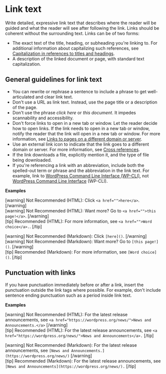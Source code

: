 # Link text

Write detailed, expressive link text that describes where the reader will be guided and what the reader will see after following the link. Links should be coherent without the surrounding text.
Links can be of two forms:
- The exact text of the title, heading, or subheading you're linking to. For additional information about capitalizing such references, see [Capitalization in references to titles and headings]().
- A description of the linked document or page, with standard text capitalization.

## General guidelines for link text

- You can rewrite or rephrase a sentence to include a phrase to get well-articulated and clear link text.
- Don't use a URL as link text. Instead, use the page title or a description of the page.
- Don't use the phrase *click here* or *this document*. It impedes scannability and accessibility.
- Don't force links to open in a new tab or window. Let the reader decide how to open links. If the link needs to open in a new tab or window, notify the reader that the link will open in a new tab or window. For more information, see [Links to pages on a different domain or server]().
- Use an external link icon to indicate that the link goes to a different domain or server. For more information, see [Cross references]().
- If the link downloads a file, explicitly mention it, and the type of file being downloaded.
- If you're referencing a link with an abbreviation, include both the spelled-out term or phrase and the abbreviation in the link text. For example, link to [WordPress Command Line Interface (WP-CLI)](https://make.wordpress.org/cli/), not [WordPress Command Line Interface](https://make.wordpress.org/cli/) (WP-CLI).

**Examples**  

[warning] Not Recommended (HTML): Click `<a href="">here</a>`. [/warning]  
[warning] Not Recommended (HTML): Want more? Go to `<a href="">this page!</a>`. [/warning]  
[tip] Recommended (HTML): For more information, see `<a href="">Word choice</a>.`. [/tip]  

[warning] Not Recommended (Markdown): Click `[here]()`. [/warning]  
[warning] Not Recommended (Markdown): Want more? Go to `[this page!]()`. [/warning]  
[tip] Recommended (Markdown): For more information, see `[Word choice]()`. [/tip]  

## Punctuation with links

If you have punctuation immediately before or after a link, insert the punctuation outside the link tags where possible. For example, don't include sentence ending punctuation such as a period inside link text.

**Examples**  

[warning] Not Recommended (HTML): For the latest release announcements, see `<a href="https://wordpress.org/news/">News and Announcements.</a>` [/warning]  
[tip] Recommended (HTML): For the latest release announcements, see `<a href="https://wordpress.org/news/">News and Announcements</a>.` [/tip]  

[warning] Not Recommended (Markdown): For the latest release announcements, see `[News and Announcements.](https://wordpress.org/news/)` [/warning]  
[tip] Recommended (Markdown): For the latest release announcements, see `[News and Announcements](https://wordpress.org/news/).` [/tip]  

